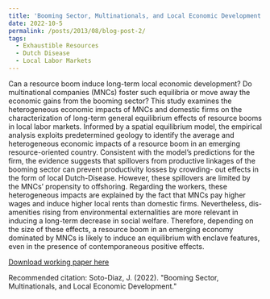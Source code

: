 ```yaml
---
title: 'Booming Sector, Multinationals, and Local Economic Development'
date: 2022-10-5
permalink: /posts/2013/08/blog-post-2/
tags:
  - Exhaustible Resources
  - Dutch Disease
  - Local Labor Markets
---
```


Can a resource boom induce long-term local economic development? Do multinational companies (MNCs) foster such equilibria or move away the economic gains from the booming sector? This study examines the heterogeneous economic impacts of MNCs and domestic firms on the characterization of long-term general equilibrium effects of resource booms in local labor markets. Informed by a spatial equilibrium model, the empirical analysis exploits predetermined geology to identify the average and heterogeneous economic impacts of a resource boom in an emerging resource-oriented country. Consistent with the model’s predictions for the firm, the evidence suggests that spillovers from productive linkages of the booming sector can prevent productivity losses by crowding- out effects in the form of local Dutch-Disease. However, these spillovers are limited by the MNCs’ propensity to offshoring. Regarding the workers, these heterogeneous impacts are explained by the fact that MNCs pay higher wages and induce higher local rents than domestic firms. Nevertheless, dis-amenities rising from environmental externalities are more relevant in inducing a long-term decrease in social welfare. Therefore, depending on the size of these effects, a resource boom in an emerging economy dominated by MNCs is likely to induce an equilibrium with enclave features, even in the presence of contemporaneous positive effects.

[Download working paper here](https://rdcu.be/cW9RS)

Recommended citation: Soto-Diaz, J. (2022). "Booming Sector, Multinationals, and Local Economic Development." 
